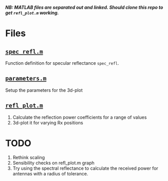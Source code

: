 ***NB: MATLAB files are separated out and linked. Should clone this repo to get `refl_plot.m` working.***

# Files
## [`spec_refl.m`](https://github.com/AndyWhelan/DCU-Project-2025/blob/main/spec_refl.m)
Function definition for specular reflectance `spec_refl`.

## [`parameters.m`](https://github.com/AndyWhelan/DCU-Project-2025/blob/main/parameters.m)
Setup the parameters for the 3d-plot

## [`refl_plot.m`](https://github.com/AndyWhelan/DCU-Project-2025/blob/main/refl_plot.m)
1. Calculate the reflection power coefficients for a range of values
2. 3d-plot it for varying Rx positions

# TODO
1. Rethink scaling
2. Sensibility checks on refl_plot.m graph
3. Try using the spectral reflectance to calculate the received power for antennas with a radius of tolerance.
